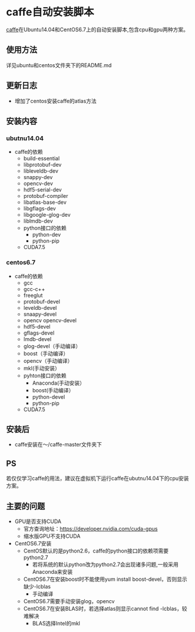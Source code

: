 # caffe自动安装脚本
[caffe](http://caffe.berkeleyvision.org/)在Ubuntu14.04和CentOS6.7上的自动安装脚本,包含cpu和gpu两种方案。

## 使用方法
详见ubuntu和centos文件夹下的README.md


## 更新日志

- 增加了centos安装caffe的atlas方法

## 安装内容

### ubutnu14.04
- caffe的依赖
    - build-essential
    - libprotobuf-dev
    - libleveldb-dev
    - snappy-dev
    - opencv-dev
    - hdf5-serial-dev
    - protobuf-compiler
    - libatlas-base-dev
    - libgflags-dev
    - libgoogle-glog-dev
    - liblmdb-dev
    - python接口的依赖
        - python-dev
        - python-pip
    - CUDA7.5

### centos6.7
- caffe的依赖
    - gcc
    - gcc-c++
    - freeglut
    - protobuf-devel
    - leveldb-devel
    - snaapy-devel
    - opencv opencv-devel
    - hdf5-devel
    - gflags-devel
    - lmdb-devel
    - glog-devel（手动编译）
    - boost（手动编译）
    - opencv（手动编译）
    - mkl(手动安装）
    - pyhton接口的依赖
        - Anaconda(手动安装）
        - boost(手动编译）
        - python-devel
        - python-pip
    - CUDA7.5

## 安装后
- caffe安装在～/caffe-master文件夹下

## PS
若仅仅学习caffe的用法，建议在虚拟机下运行caffe在ubutnu14.04下的cpu安装方案。

## 主要的问题
- GPU是否支持CUDA
    - 官方查询地址：https://developer.nvidia.com/cuda-gpus
    - 缩水版GPU不支持CUDA
- CentOS6.7安装
    - CentOS默认的是python2.6，caffe的python接口的依赖项需要python2.7
        - 若将系统的默认python改为python2.7会出现诸多问题,一般采用Anaconda来安装
    - CentOS6.7在安装boost时不能使用yum install boost-devel，否则显示缺少-lcblas
        - 手动编译
    - CentOS6.7需要手动安装glog，opencv
    - CentOS6.7在安装BLAS时，若选择atlas则显示cannot find -lcblas，较难解决
        - BLAS选择Intel的mkl
